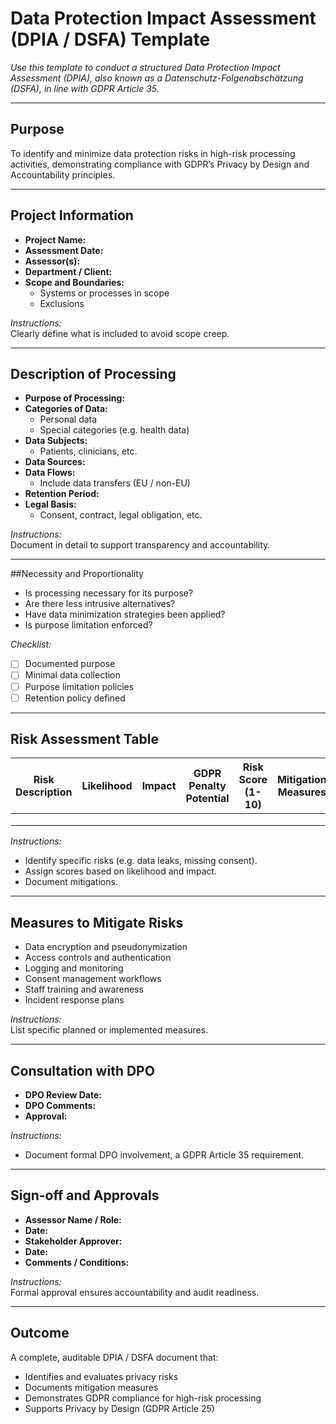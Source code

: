 # Data Protection Impact Assessment (DPIA / DSFA) Template

_Use this template to conduct a structured Data Protection Impact Assessment (DPIA), also known as a Datenschutz-Folgenabschätzung (DSFA), in line with GDPR Article 35._

---

## Purpose
To identify and minimize data protection risks in high-risk processing activities, demonstrating compliance with GDPR’s Privacy by Design and Accountability principles.

---

## Project Information

- **Project Name:**  
- **Assessment Date:**  
- **Assessor(s):**  
- **Department / Client:**  
- **Scope and Boundaries:**  
  - Systems or processes in scope
  - Exclusions

*Instructions:*  
Clearly define what is included to avoid scope creep.

---

## Description of Processing

- **Purpose of Processing:**  
- **Categories of Data:**  
  - Personal data
  - Special categories (e.g. health data)
- **Data Subjects:**  
  - Patients, clinicians, etc.
- **Data Sources:**  
- **Data Flows:**  
  - Include data transfers (EU / non-EU)
- **Retention Period:**  
- **Legal Basis:**  
  - Consent, contract, legal obligation, etc.

*Instructions:*  
Document in detail to support transparency and accountability.

---

##Necessity and Proportionality

- Is processing necessary for its purpose?  
- Are there less intrusive alternatives?  
- Have data minimization strategies been applied?  
- Is purpose limitation enforced?  

*Checklist:*  
- [ ] Documented purpose  
- [ ] Minimal data collection  
- [ ] Purpose limitation policies  
- [ ] Retention policy defined

---

## Risk Assessment Table

| Risk Description       | Likelihood | Impact   | GDPR Penalty Potential | Risk Score (1-10) | Mitigation Measures                     |
|--------------------------|------------|----------|------------------------|-------------------|-----------------------------------------|
|                          |            |          |                        |                   |                                         |
|                          |            |          |                        |                   |                                         |
|                          |            |          |                        |                   |                                         |

*Instructions:*  
- Identify specific risks (e.g. data leaks, missing consent).  
- Assign scores based on likelihood and impact.  
- Document mitigations.

---

## Measures to Mitigate Risks

- Data encryption and pseudonymization  
- Access controls and authentication  
- Logging and monitoring  
- Consent management workflows  
- Staff training and awareness  
- Incident response plans

*Instructions:*  
List specific planned or implemented measures.

---

## Consultation with DPO

- **DPO Review Date:**  
- **DPO Comments:**  
- **Approval:**  

*Instructions:*  
- Document formal DPO involvement, a GDPR Article 35 requirement.

---

## Sign-off and Approvals

- **Assessor Name / Role:**  
- **Date:**  
- **Stakeholder Approver:**  
- **Date:**  
- **Comments / Conditions:**  

*Instructions:*  
Formal approval ensures accountability and audit readiness.

---

## Outcome
A complete, auditable DPIA / DSFA document that:  
- Identifies and evaluates privacy risks  
- Documents mitigation measures  
- Demonstrates GDPR compliance for high-risk processing  
- Supports Privacy by Design (GDPR Article 25)

